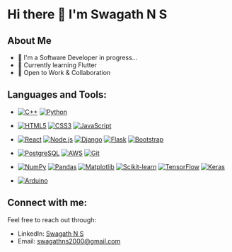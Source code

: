 # Hi there 👋 I'm Swagath N S

## About Me
- 🎯 I'm a Software Developer in progress...
- 🌱 Currently learning Flutter
- 👯 Open to Work & Collaboration

## Languages and Tools:

- [![C++](https://img.shields.io/badge/C++-00599C?style=flat&logo=cplusplus&logoColor=white)](https://isocpp.org/)
  [![Python](https://img.shields.io/badge/Python-3670A0?style=flat&logo=python&logoColor=ffdd54)](https://www.python.org/)

- [![HTML5](https://img.shields.io/badge/HTML5-%23E34F26?style=flat&logo=html5&logoColor=white)](https://html.spec.whatwg.org/multipage/)
  [![CSS3](https://img.shields.io/badge/CSS3-%231572B6?style=flat&logo=css3&logoColor=white)](https://developer.mozilla.org/en-US/docs/Web/CSS)
  [![JavaScript](https://img.shields.io/badge/JavaScript-yellow?style=flat&logo=javascript&logoColor=white)](https://developer.mozilla.org/en-US/docs/Web/JavaScript)

- [![React](https://img.shields.io/badge/ReactJs-%23222222?style=flat&logo=react)](https://reactjs.org/)
  [![Node.js](https://img.shields.io/badge/node.js-green?style=flat&logo=nodedotjs&logoColor=white)](https://nodejs.org/)
  [![Django](https://img.shields.io/badge/django-%230E5900?style=flat&logo=django)](https://www.djangoproject.com/)
  [![Flask](https://img.shields.io/badge/flask-white?style=flat&logo=flask&logoColor=black)](https://flask.palletsprojects.com/)
  [![Bootstrap](https://img.shields.io/badge/Bootstrap-purple?style=flat&logo=bootstrap&logoColor=white)](https://getbootstrap.com/)

- [![PostgreSQL](https://img.shields.io/badge/PostgreSQL-blue?style=flat&logo=postgresql&logoColor=white)](https://www.postgresql.org/)
  [![AWS](https://img.shields.io/badge/aws-%23FF9900?style=flat&logo=amazonaws&logoColor=white)](https://aws.amazon.com/)
  [![Git](https://img.shields.io/badge/Git-%23F05033?style=flat&logo=git&logoColor=white)](https://git-scm.com/)

- [![NumPy](https://img.shields.io/badge/numpy-%23013243?style=flat&logo=numpy&logoColor=white)](https://numpy.org/)
  [![Pandas](https://img.shields.io/badge/pandas-%23150458?style=flat&logo=pandas&logoColor=white)](https://pandas.pydata.org/)
  [![Matplotlib](https://img.shields.io/badge/Matplotlib-%23ffffff?style=flat&logo=Matplotlib&logoColor=black)](https://matplotlib.org/)
  [![Scikit-learn](https://img.shields.io/badge/scikit--learn-%23F7931E?style=flat&logo=scikit-learn&logoColor=white)](https://scikit-learn.org/stable/)
  [![TensorFlow](https://img.shields.io/badge/TensorFlow-white?style=flat&logo=tensorflow)](https://www.tensorflow.org/)
  [![Keras](https://img.shields.io/badge/Keras-%23D00000.svg?style=flat&logo=Keras&logoColor=white)](https://keras.io/)

  
- [![Arduino](https://img.shields.io/badge/Arduino-blue?style=flat&logo=arduino&logoColor=white)](https://www.arduino.cc/)
  

## Connect with me:

Feel free to reach out through:

- LinkedIn: [Swagath N S](https://www.linkedin.com/in/swagath-n-s-213304189/)
- Email: swagathns2000@gmail.com
